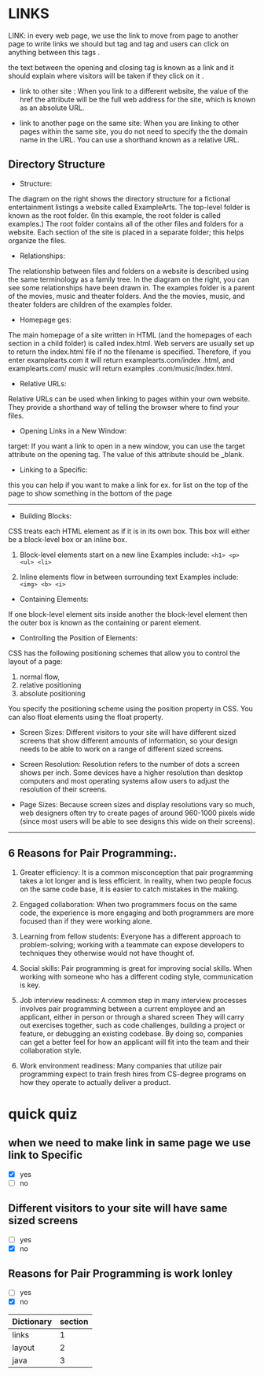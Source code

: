 # LINKS

LINK:
in every web page, we use the link to move from page to another page to write links we should but <a> tag and </a>tag and users can click on anything between this tags .

the text between the opening and closing tag is known as a link and it should explain where visitors will be taken if they click on it  .

* link to other site :
When you link to a different
website, the value of the href
the attribute will be the full web
address for the site, which is
known as an absolute URL.

* link to another page on the same site:
When you are linking to other
pages within the same site,
you do not need to specify the
the domain name in the URL. You
can use a shorthand known as a
relative URL.

## Directory Structure


* Structure:

The diagram on the right shows
the directory structure for a
fictional entertainment listings
a website called ExampleArts.
The top-level folder is known
as the root folder. (In this
example, the root folder is called
examples.) The root folder
contains all of the other files and
folders for a website.
Each section of the site is placed
in a separate folder; this helps
organize the files.

* Relationships:

The relationship between
files and folders on a website
is described using the same
terminology as a family tree.
In the diagram on the right, you
can see some relationships have
been drawn in.
The examples folder is a
parent of the movies, music
and theater folders. And the
the movies, music, and theater
folders are children of the
examples folder.

* Homepage ges:

The main homepage of a site
written in HTML (and the
homepages of each section in a
child folder) is called index.html.
Web servers are usually set up
to return the index.html file if no
the filename is specified.
Therefore, if you enter
examplearts.com it will return
examplearts.com/index
.html, and examplearts.com/
music will return examples
.com/music/index.html.

* Relative URLs:

Relative URLs can be used when linking to pages within your own
website. They provide a shorthand way of telling the browser where to
find your files.

* Opening Links in
a New Window:

target:
If you want a link to open in 
a new window, you can use the
target attribute on the opening
<a> tag. The value of this attribute should be _blank.

* Linking to a Specific:

this you can help if you want to make a link for ex. for list on the top of the page to show something in the bottom of the page

* * * 
 
* Building Blocks:

CSS treats each HTML element as if it is in its
own box. This box will either be a block-level
box or an inline box.

1. Block-level elements
start on a new line
Examples include:
```<h1> <p> <ul> <li>```

2. Inline elements
flow in between
surrounding text
Examples include:
```<img> <b> <i>```

* Containing Elements:

If one block-level element sits inside another the block-level element then the outer box is known as the containing or parent element.

* Controlling the
Position of Elements:

CSS has the following positioning schemes that allow you to control
the layout of a page: 
1. normal flow, 
2. relative positioning
3. absolute positioning

 You specify the positioning scheme using the position property in CSS. You can also float elements using the float property.
 

* Screen Sizes:
Different visitors to your site will have different sized screens that show different amounts of information, so your design needs to be able to work on a range of different sized screens.

* Screen Resolution:
Resolution refers to the number of dots a screen shows per inch. Some
devices have a higher resolution than desktop computers and most
operating systems allow users to adjust the resolution of their screens.

* Page Sizes:
Because screen sizes and display resolutions vary so much, web
designers often try to create pages of around 960-1000 pixels wide
(since most users will be able to see designs this wide on their screens).

* * * 

## 6 Reasons for Pair Programming:.

 
1. Greater efficiency:
It is a common misconception that pair programming takes a lot longer and is less efficient. In reality, when two people focus on the same code base, it is easier to catch mistakes in the making.

2. Engaged collaboration:
When two programmers focus on the same code, the experience is more engaging and both programmers are more focused than if they were working alone.

3. Learning from fellow students:
Everyone has a different approach to problem-solving; working with a teammate can expose developers to techniques they otherwise would not have thought of. 

4. Social skills:
Pair programming is great for improving social skills. When working with someone who has a different coding style, communication is key. 

5. Job interview readiness:
A common step in many interview processes involves pair programming between a current employee and an applicant, either in person or through a shared screen  They will carry out exercises together, such as code challenges, building a project or feature, or debugging an existing codebase. By doing so, companies can get a better feel for how an applicant will fit into the team and their collaboration style.

6. Work environment readiness:
Many companies that utilize pair programming expect to train fresh hires from CS-degree programs on how they operate to actually deliver a product.

# quick quiz

## when we need to make link in same page we use link to Specific
- [x] yes
- [ ] no

## Different visitors to your site will have same sized screens
- [ ] yes
- [x] no

## Reasons for Pair Programming is work lonley
- [ ] yes
- [x] no

|Dictionary|section|
 |--|--|
 |links|1|
 |layout|2|
 |java|3|